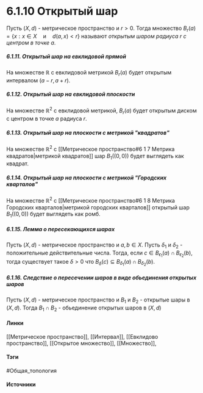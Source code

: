 # 6.1.10 Открытый шар
Пусть $(X,d)$ - метрическое пространство и $r>0$. Тогда множество $B_{r}(a)=\{x:x\in X\quad\text{и}\quad d(a,x)<r\}$ называют *открытым шаром радиуса $r$ с центром в точке $a$*.
##### 6.1.11. Открытый шар на евклидовой прямой
На множестве $\mathbb{R}$ с евклидовой метрикой $B_{r}(a)$ будет открытым интервалом $(a-r,a+r)$.
##### 6.1.12. Открытый шар на евклидовой плоскости
На множестве $\mathbb{R}^{2}$ с евклидовой метрикой, $B_{r}(a)$ будет открытым диском с центром в точке $a$ радиуса $r$.
##### 6.1.13. Открытый шар на плоскости с метрикой "квадратов"
На множестве $\mathbb{R}^{2}$ с [[Метрическое пространство#6 1 7 Метрика квадратов|метрикой квадратов]] шар $B_{1}((0,0))$ будет выглядеть как квадрат.
##### 6.1.14. Открытый шар на плоскости с метрикой "Городских кварталов"
На множестве $\mathbb{R}^{2}$ с [[Метрическое пространство#6 1 8 Метрика Городских кварталов|метрикой городских кварталов]] открытый шар $B_{1}((0,0))$ будет выглядеть как ромб.
##### 6.1.15. Лемма о пересекающихся шарах
Пусть $(X,d)$ - метрическое пространство и $a,b\in X$. Пусть $\delta_{1}$ и $\delta_{2}$ - положительные действительные числа. Тогда, если $c\in B_{\epsilon_{1}}(a)\cap B_{\epsilon_{2}}(b)$, тогда существует такое $\delta>0$ что $B_{\delta}(c)\subseteq B_{\delta_{1}}(a)\cap B_{\delta_{2}}(b)$.
##### 6.1.16. Следствие о пересечении шаров в виде обьединения открытых шаров
Пусть $(X,d)$ - метрическое пространство и $B_{1}$ и $B_{2}$ - открытые шары в $(X,d)$. Тогда $B_{1}\cap B_{2}$ - обьединение открытых шаров в $(X,d)$
#### Линки
 [[Метрическое пространство]],
 [[Интервал]],
 [[Евклидово пространство]],
 [[Открытое множество]],
 [[Множество]],
 
#### Тэги
 #Общая_топология 
#### Источники
 